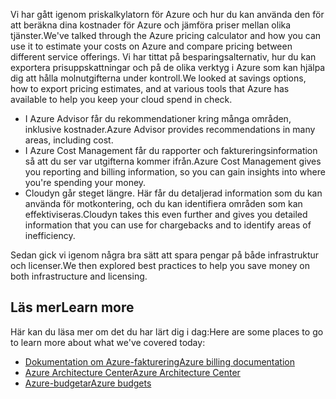 <span data-ttu-id="021ff-101">Vi har gått igenom priskalkylatorn för Azure och hur du kan använda den för att beräkna dina kostnader för Azure och jämföra priser mellan olika tjänster.</span><span class="sxs-lookup"><span data-stu-id="021ff-101">We've talked through the Azure pricing calculator and how you can use it to estimate your costs on Azure and compare pricing between different service offerings.</span></span> <span data-ttu-id="021ff-102">Vi har tittat på besparingsalternativ, hur du kan exportera prisuppskattningar och på de olika verktyg i Azure som kan hjälpa dig att hålla molnutgifterna under kontroll.</span><span class="sxs-lookup"><span data-stu-id="021ff-102">We looked at savings options, how to export pricing estimates, and at various tools that Azure has available to help you keep your cloud spend in check.</span></span>

- <span data-ttu-id="021ff-103">I Azure Advisor får du rekommendationer kring många områden, inklusive kostnader.</span><span class="sxs-lookup"><span data-stu-id="021ff-103">Azure Advisor provides recommendations in many areas, including cost.</span></span>
- <span data-ttu-id="021ff-104">I Azure Cost Management får du rapporter och faktureringsinformation så att du ser var utgifterna kommer ifrån.</span><span class="sxs-lookup"><span data-stu-id="021ff-104">Azure Cost Management gives you reporting and billing information, so you can gain insights into where you're spending your money.</span></span>
- <span data-ttu-id="021ff-105">Cloudyn går steget längre. Här får du detaljerad information som du kan använda för motkontering, och du kan identifiera områden som kan effektiviseras.</span><span class="sxs-lookup"><span data-stu-id="021ff-105">Cloudyn takes this even further and gives you detailed information that you can use for chargebacks and to identify areas of inefficiency.</span></span>

<span data-ttu-id="021ff-106">Sedan gick vi igenom några bra sätt att spara pengar på både infrastruktur och licenser.</span><span class="sxs-lookup"><span data-stu-id="021ff-106">We then explored best practices to help you save money on both infrastructure and licensing.</span></span>

## <a name="learn-more"></a><span data-ttu-id="021ff-107">Läs mer</span><span class="sxs-lookup"><span data-stu-id="021ff-107">Learn more</span></span>

<span data-ttu-id="021ff-108">Här kan du läsa mer om det du har lärt dig i dag:</span><span class="sxs-lookup"><span data-stu-id="021ff-108">Here are some places to go to learn more about what we've covered today:</span></span>

- [<span data-ttu-id="021ff-109">Dokumentation om Azure-fakturering</span><span class="sxs-lookup"><span data-stu-id="021ff-109">Azure billing documentation</span></span>](https://docs.microsoft.com/azure/billing/)
- [<span data-ttu-id="021ff-110">Azure Architecture Center</span><span class="sxs-lookup"><span data-stu-id="021ff-110">Azure Architecture Center</span></span>](https://docs.microsoft.com/azure/architecture/)
- [<span data-ttu-id="021ff-111">Azure-budgetar</span><span class="sxs-lookup"><span data-stu-id="021ff-111">Azure budgets</span></span>](https://docs.microsoft.com/azure/billing/billing-cost-management-budget-scenario)
